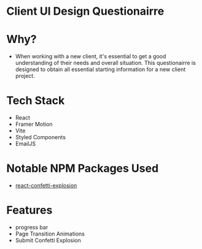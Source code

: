 # Client UI Design Questionairre

# Why?
- When working with a new client, it's essential to get a good understanding of their needs and overall situation. This questionairre is designed to obtain all essential starting information for a new client project.

# Tech Stack
- React
- Framer Motion
- Vite
- Styled Components
- EmailJS

# Notable NPM Packages Used
- [react-confetti-explosion](https://www.npmjs.com/package/react-confetti-explosion)

# Features
- progress bar
- Page Transition Animations
- Submit Confetti Explosion
